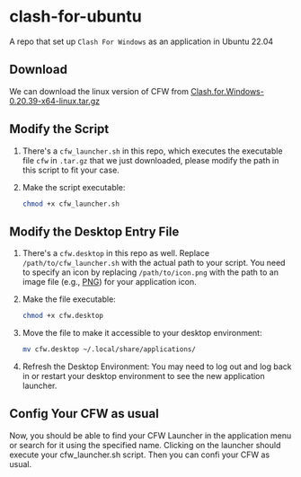 # clash-for-ubuntu

A repo that set up `Clash For Windows` as an application in Ubuntu 22.04

## Download

We can download the linux version of CFW from [Clash.for.Windows-0.20.39-x64-linux.tar.gz](https://clashforwindows.org/clash-for-windows-download/)

## Modify the Script

1. There's a `cfw_launcher.sh` in this repo, which executes the executable file `cfw` in `.tar.gz` that we just downloaded, please modify the path in this script to fit your case.

2. Make the script executable:

    ```bash
    chmod +x cfw_launcher.sh
    ```

## Modify the Desktop Entry File

1. There's a `cfw.desktop` in this repo as well. Replace `/path/to/cfw_launcher.sh` with the actual path to your script. You need to specify an icon by replacing `/path/to/icon.png` with the path to an image file (e.g., [PNG](https://clashforwindows.org/wp-content/uploads/2022/09/1663501512-favicon.png)) for your application icon.

2. Make the file executable:

    ```bash
    chmod +x cfw.desktop
    ```

3. Move the file to make it accessible to your desktop environment:

    ```bash
    mv cfw.desktop ~/.local/share/applications/
    ```

4. Refresh the Desktop Environment: You may need to log out and log back in or restart your desktop environment to see the new application launcher.

## Config Your CFW as usual

Now, you should be able to find your CFW Launcher in the application menu or search for it using the specified name. Clicking on the launcher should execute your cfw_launcher.sh script. Then you can confi your CFW as usual.

